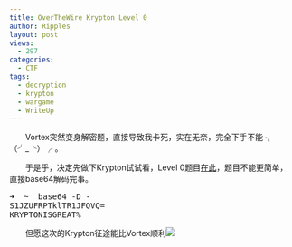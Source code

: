 ```yaml
---
title: OverTheWire Krypton Level 0
author: Ripples
layout: post
views:
  - 297
categories:
  - CTF
tags:
  - decryption
  - krypton
  - wargame
  - WriteUp
---
```

<p style="text-align: left; text-indent: 2em;">
  Vortex突然变身解密题，直接导致我卡死，实在无奈，完全下手不能 ╮（╯_╰）╭ 。
</p>

<p style="text-align: left; text-indent: 2em;">
  于是乎，决定先做下Krypton试试看，Level 0题目<a href="http://overthewire.org/wargames/krypton/krypton0.html" target="_blank">在此</a>，题目不能更简单，直接base64解码完事。
</p>

<pre class="brush:bash;toolbar:false">➜&nbsp;&nbsp;~&nbsp;&nbsp;base64&nbsp;-D&nbsp;-
S1JZUFRPTklTR1JFQVQ=
KRYPTONISGREAT%</pre>

<p style="text-align: left; text-indent: 2em;">
  但愿这次的Krypton征途能比Vortex顺利<img src="http://img.baidu.com/hi/face/i_f03.gif" />
</p>
